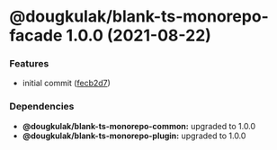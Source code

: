 # @dougkulak/blank-ts-monorepo-facade 1.0.0 (2021-08-22)


### Features

* initial commit ([fecb2d7](https://github.com/dougkulak/blank-ts-monorepo/commit/fecb2d70fb164c54d9bb7ee88762e2a44e3b1306))





### Dependencies

* **@dougkulak/blank-ts-monorepo-common:** upgraded to 1.0.0
* **@dougkulak/blank-ts-monorepo-plugin:** upgraded to 1.0.0
